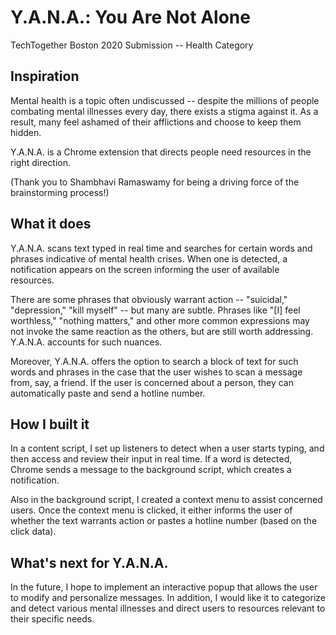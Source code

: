 # Y.A.N.A.: You Are Not Alone

TechTogether Boston 2020 Submission -- Health Category

## Inspiration
Mental health is a topic often undiscussed -- despite the millions of people combating mental illnesses every day, there exists a stigma against it. As a result, many feel ashamed of their afflictions and choose to keep them hidden.

Y.A.N.A. is a Chrome extension that directs people need resources in the right direction.

(Thank you to Shambhavi Ramaswamy for being a driving force of the brainstorming process!)

## What it does
Y.A.N.A. scans text typed in real time and searches for certain words and phrases indicative of mental health crises. When one is detected, a notification appears on the screen informing the user of available resources.

There are some phrases that obviously warrant action -- "suicidal," "depression," "kill myself" -- but many are subtle. Phrases like "[I] feel worthless," "nothing matters," and other more common expressions may not invoke the same reaction as the others, but are still worth addressing. Y.A.N.A. accounts for such nuances.

Moreover, Y.A.N.A. offers the option to search a block of text for such words and phrases in the case that the user wishes to scan a message from, say, a friend. If the user is concerned about a person, they can automatically paste and send a hotline number.

## How I built it
In a content script, I set up listeners to detect when a user starts typing, and then access and review their input in real time. If a word is detected, Chrome sends a message to the background script, which creates a notification.

Also in the background script, I created a context menu to assist concerned users. Once the context menu is clicked, it either informs the user of whether the text warrants action or pastes a hotline number (based on the click data).

## What's next for Y.A.N.A.
In the future, I hope to implement an interactive popup that allows the user to modify and personalize messages. In addition, I would like it to categorize and detect various mental illnesses and direct users to resources relevant to their specific needs.

